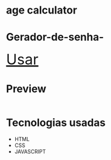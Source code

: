 # age calculator


# Gerador-de-senha- 

<a style="font-size: 40px;" href="https://woppedwoke.github.io/ageclaculator/">Usar</a>

# Preview
<img src="img/previ.PNG" alt="">

# Tecnologias usadas
<ul>
  <li>HTML</li>
  <li>CSS</li>
  <li>JAVASCRIPT</li>
</ul>

